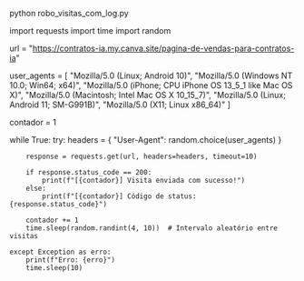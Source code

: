 
python robo_visitas_com_log.py

import requests
import time
import random

url = "https://contratos-ia.my.canva.site/pagina-de-vendas-para-contratos-ia"

user_agents = [
    "Mozilla/5.0 (Linux; Android 10)",
    "Mozilla/5.0 (Windows NT 10.0; Win64; x64)",
    "Mozilla/5.0 (iPhone; CPU iPhone OS 13_5_1 like Mac OS X)",
    "Mozilla/5.0 (Macintosh; Intel Mac OS X 10_15_7)",
    "Mozilla/5.0 (Linux; Android 11; SM-G991B)",
    "Mozilla/5.0 (X11; Linux x86_64)"
]

contador = 1

while True:
    try:
        headers = {
            "User-Agent": random.choice(user_agents)
        }

        response = requests.get(url, headers=headers, timeout=10)
        
        if response.status_code == 200:
            print(f"[{contador}] Visita enviada com sucesso!")
        else:
            print(f"[{contador}] Código de status: {response.status_code}")
        
        contador += 1
        time.sleep(random.randint(4, 10))  # Intervalo aleatório entre visitas

    except Exception as erro:
        print(f"Erro: {erro}")
        time.sleep(10)
